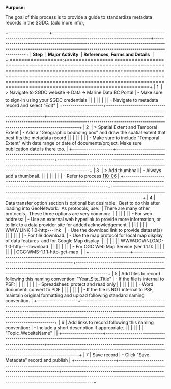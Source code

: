 **Purpose:**

The goal of this process is to provide a guide to standardize metadata records in the SGDC. (add more info),

+--------------------+------------------------------------------------------------------------------------------------------------------------------+---------------------------------------------------------------------------------------------------------------------------------------------------------------------------+
| **Step**           | **Major Activity**                                                                                                           | **References, Forms and Details**                                                                                                                                         |
+:==================:+==============================================================================================================================+===========================================================================================================================================================================+
| 1                  | > Navigate to SGDC website 🡪 Data 🡪 Marine Data BC Portal                                                                    | - Make sure to sign-in using your SGDC credentials                                                                                                                        |
|                    |                                                                                                                              |                                                                                                                                                                           |
|                    |                                                                                                                              | - Navigate to metadata record and select "Edit"                                                                                                                           |
+--------------------+------------------------------------------------------------------------------------------------------------------------------+---------------------------------------------------------------------------------------------------------------------------------------------------------------------------+
| 2                  | > Spatial Extent and Temporal Extent                                                                                         | - Add a "Geographic bounding box" and draw the spatial extent that best fits the metadata record                                                                          |
|                    |                                                                                                                              |                                                                                                                                                                           |
|                    |                                                                                                                              | - Make sure to include "Temporal Extent" with date range or date of documents/project. Make sure publication date is there too.                                           |
+--------------------+------------------------------------------------------------------------------------------------------------------------------+---------------------------------------------------------------------------------------------------------------------------------------------------------------------------+
| 3                  | > Add thumbnail                                                                                                              | - Always add a thumbnail.                                                                                                                                                 |
|                    |                                                                                                                              |                                                                                                                                                                           |
|                    |                                                                                                                              | - Refer to process [110-06](https://pacificsalmonfoundation-my.sharepoint.com/:w:/g/personal/psalinasruiz_psf_ca/EQdIk9uxw4dLhZiYUZNMFgkBGcktBKNOGNw0tCPr_BFmhg?e=ejQTBF) |
+--------------------+------------------------------------------------------------------------------------------------------------------------------+---------------------------------------------------------------------------------------------------------------------------------------------------------------------------+
| 4                  | Data transfer option section is optional but desirable.  Best to do this after loading into GeoNetwork.  As protocols, use:  | There are many other protocols.  These three options are very common:                                                                                                     |
|                    |                                                                                                                              |                                                                                                                                                                           |
|                    | - For web address:                                                                                                           | - Use an external web hyperlink to provide more information, or to link to a data provider site for added acknowledgement                                                 |
|                    |                                                                                                                              |                                                                                                                                                                           |
|                    | WWW:LINK-1.0-http---link                                                                                                     | - Use the download link to provide dataset(s)                                                                                                                             |
|                    |                                                                                                                              |                                                                                                                                                                           |
|                    | - For file download:                                                                                                         | - Use the map protocol for local map display of data features  and for Google Map display                                                                                 |
|                    |                                                                                                                              |                                                                                                                                                                           |
|                    | WWW:DOWNLOAD-1.0-http---download                                                                                             |                                                                                                                                                                           |
|                    |                                                                                                                              |                                                                                                                                                                           |
|                    | - For OGC Web Map Service (ver 1.1.1):                                                                                       |                                                                                                                                                                           |
|                    |                                                                                                                              |                                                                                                                                                                           |
|                    | OGC:WMS-1.1.1-http-get-map                                                                                                   |                                                                                                                                                                           |
+--------------------+------------------------------------------------------------------------------------------------------------------------------+---------------------------------------------------------------------------------------------------------------------------------------------------------------------------+
| 5                  | Add files to record following this naming convention: "Year_Site_Title"                                                      | - If the file is internal to PSF:                                                                                                                                         |
|                    |                                                                                                                              |                                                                                                                                                                           |
|                    |                                                                                                                              |   - Spreadsheet: protect and read only                                                                                                                                    |
|                    |                                                                                                                              |                                                                                                                                                                           |
|                    |                                                                                                                              |   - Word document: convert to PDF                                                                                                                                         |
|                    |                                                                                                                              |                                                                                                                                                                           |
|                    |                                                                                                                              | - If the file is NOT internal to PSF, maintain original formatting and upload following standard naming convention.                                                       |
+--------------------+------------------------------------------------------------------------------------------------------------------------------+---------------------------------------------------------------------------------------------------------------------------------------------------------------------------+
| 6                  | Add links to record following this naming convention:                                                                        | - Include a short description if appropriate.                                                                                                                             |
|                    |                                                                                                                              |                                                                                                                                                                           |
|                    | "Topic_WebsiteName"                                                                                                          |                                                                                                                                                                           |
+--------------------+------------------------------------------------------------------------------------------------------------------------------+---------------------------------------------------------------------------------------------------------------------------------------------------------------------------+
| 7                  | Save record                                                                                                                  | - Click "Save Metadata" record and publish                                                                                                                                |
+--------------------+------------------------------------------------------------------------------------------------------------------------------+---------------------------------------------------------------------------------------------------------------------------------------------------------------------------+
